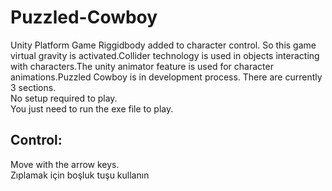 # Puzzled-Cowboy<br>

Unity Platform Game
Riggidbody added to character control. So this game virtual gravity is activated.Collider technology is used in objects interacting with characters.The unity animator feature is used for character animations.Puzzled Cowboy is in development process. There are currently 3 sections.<br>
No setup required to play.<br>
You just need to run the exe file to play.<br>
## Control:<br>
Move with the arrow keys.<br>
Zıplamak için boşluk tuşu kullanın
